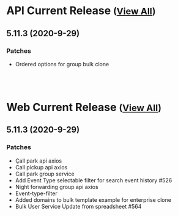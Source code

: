 
# API Current Release <small>([View All](/API.md))</small>
## 5.11.3 (2020-9-29)
### Patches 

- Ordered options for group bulk clone

<br><br>
# Web Current Release <small>([View All](/Web.md))</small>
## 5.11.3 (2020-9-29)
### Patches 

- Çall park api axios
- Call pickup api axios
- Call park group service
- Add Event Type selectable filter for search event history #526
- Night forwarding group api axios
- Event-type-filter
- Added domains to bulk template example for enterprise clone
- Bulk User Service Update from spreadsheet #564

  